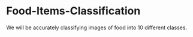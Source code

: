 # Food-Items-Classification
We will be accurately classifying images of food into 10 different classes.
